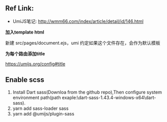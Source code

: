 ## Ref Link:

+ UmiJS笔记: http://wmm66.com/index/article/detail/id/146.html

**加入template html**

新建 src/pages/document.ejs，umi 约定如果这个文件存在，会作为默认模板

**为每个路由添加title**

https://umijs.org/config#title

## Enable scss
1. Install Dart sass(Downloa from the github repo),Then configure system environment path(path exaple:\dart-sass-1.43.4-windows-x64\dart-sass).
2. yarn add sass-loader sass
3. yarn add @umijs/plugin-sass

